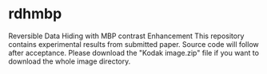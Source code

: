 # rdhmbp
Reversible Data Hiding with MBP contrast Enhancement
This repository contains experimental results from submitted paper. Source code will follow after acceptance. 
Please download the "Kodak image.zip" file if you want to download the whole image directory.  
